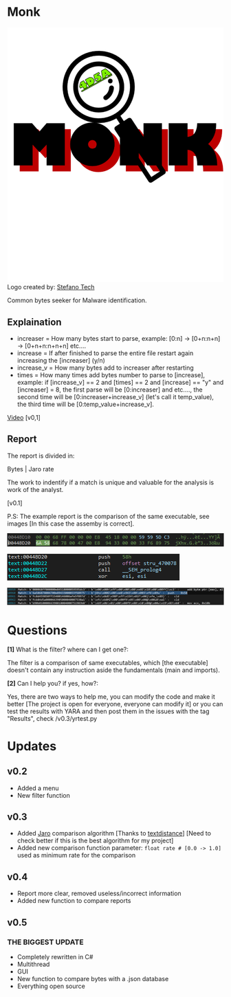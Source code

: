 # Monk
![](https://github.com/Finch4/Monk/blob/master/Monk%20Logo.png?raw=true)
Logo created by: [Stefano Tech](https://www.youtube.com/channel/UCf-ZEAjv-Fo7UlFLXSo0zgg)

Common bytes seeker for Malware identification.
## Explaination
- increaser = How many bytes start to parse, example: [0:n] -> [0+n:n+n] -> [0+n+n:n+n+n] etc....
- increase = If after finished to parse the entire file restart again increasing the [increaser] (y/n)
- increase_v = How many bytes add to increaser after restarting
- times = How many times add bytes number to parse to [increase], example: if [increase_v] == 2 and [times] == 2 and [increase] == "y" and [increaser] = 8, the first parse will be
[0:increaser] and etc...., the second time will be [0:increaser+increase_v] (let's call it temp_value), the third time will be [0:temp_value+increase_v].

[Video](https://youtu.be/lk6bFiqNY6o) [v0,1]


## Report
The report is divided in:

Bytes | Jaro rate

The work to indentify if a match is unique and valuable for the analysis is work of the analyst.

[v0.1]

P.S: The example report is the comparison of the same executable, see images [In this case the assemby is correct].

![](https://raw.githubusercontent.com/Finch4/Monk/main/hex.png?token=AMRB74AGCTDGDA7CXFGAW7K77HAUY)

![](https://raw.githubusercontent.com/Finch4/Monk/main/assembly.png?token=AMRB74BLJJQMLPHHAS4UZ7277HAVU)

![](https://raw.githubusercontent.com/Finch4/Monk/main/match.png?token=AMRB74CD5DNF3O4FV62Q4W277HAW4)

# Questions
__[1]__ What is the filter? where can I get one?:

The filter is a comparison of same executables, which [the executable] doesn't contain any instruction aside the fundamentals (main and imports).

__[2]__ Can I help you? if yes, how?:

Yes, there are two ways to help me, you can modify the code and make it better [The project is open for everyone, everyone can modify it] or you can test the results with YARA and then post them in the issues with the tag "Results", check /v0.3/yrtest.py


# Updates
## v0.2
- Added a menu
- New filter function
## v0.3
- Added [Jaro](https://en.wikipedia.org/wiki/Jaro%E2%80%93Winkler_distance) comparison algorithm [Thanks to [textdistance](https://pypi.org/project/textdistance/)] [Need to check better if this is the best algorithm for my project]
- Added new comparison function parameter:  ```float rate # [0.0 -> 1.0]``` used as minimum rate for the comparison
## v0.4
- Report more clear, removed useless/incorrect information
- Added new function to compare reports
## v0.5
### THE BIGGEST UPDATE
- Completely rewritten in C#
- Multithread
- GUI
- New function to compare bytes with a .json database
- Everything open source
